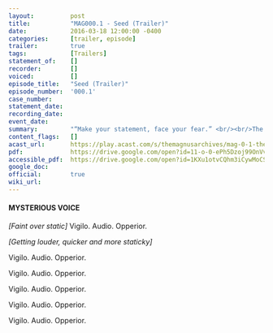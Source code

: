 ```yaml
---
layout:          post
title:           "MAG000.1 - Seed (Trailer)"
date:            2016-03-18 12:00:00 -0400
categories:      [trailer, episode]
trailer:         true
tags:            [Trailers]
statement_of:    []
recorder:        []
voiced:          []
episode_title:   "Seed (Trailer)"
episode_number:  '000.1'
case_number:     
statement_date:  
recording_date:  
event_date:      
summary:         "“Make your statement, face your fear.” <br/><br/>The Magnus Archives is a weekly horror fiction podcast released every Thursday featuring guest actors, short stories, serial plots and more. <br/><br/>Coming March 24th 2016."
content_flags:   []
acast_url:       https://play.acast.com/s/themagnusarchives/mag-0-1-the-magnus-archives-seed
pdf:             https://drive.google.com/open?id=11-o-0-ePh5Dzoj99OnVv785uGciq_5R0
accessible_pdf:  https://drive.google.com/open?id=1KXu1otvCQhm3iCywMoCS7nKVz0ZS-yZx
google_doc:      
official:        true
wiki_url:        
---
```


#### MYSTERIOUS VOICE

_[Faint over static]_ Vigilo. Audio. Opperior.

_[Getting louder, quicker and more staticky]_

Vigilo. Audio. Opperior. 

Vigilo. Audio. Opperior. 

Vigilo. Audio. Opperior. 

Vigilo. Audio. Opperior. 

Vigilo. Audio. Opperior. 